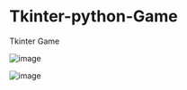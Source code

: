 # Tkinter-python-Game
Tkinter Game

![image](https://github.com/user-attachments/assets/d4e7fe0d-b478-487c-acee-73d8f57a702c)

![image](https://github.com/user-attachments/assets/ea3c7ebf-7feb-4114-b730-8dd20197f905)

